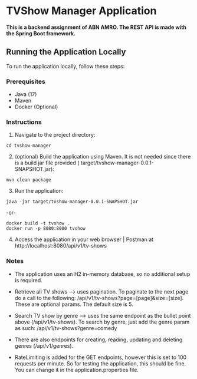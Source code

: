 # TVShow Manager Application

**This is a backend assignment of ABN AMRO. The REST API is made with the Spring Boot framework.**

## Running the Application Locally

To run the application locally, follow these steps:

### Prerequisites

- Java (17)
- Maven
- Docker (Optional)

### Instructions

1. Navigate to the project directory:

```
cd tvshow-manager
```

2. (optional) Build the application using Maven. It is not needed since there is a build jar file provided (
   target/tvshow-manager-0.0.1-SNAPSHOT.jar):

```
mvn clean package
```

3. Run the application:

```
java -jar target/tvshow-manager-0.0.1-SNAPSHOT.jar
```

-or-

```
docker build -t tvshow .
docker run -p 8080:8080 tvshow
```

4. Access the application in your web browser | Postman at http://localhost:8080/api/v1/tv-shows

### Notes

- The application uses an H2 in-memory database, so no additional setup is required.

- Retrieve all TV shows --> uses pagination. To paginate to the next page do a call to the following: /api/v1/tv-shows?page=[page]&size=[size]. These are optional params. The default size is 5.

- Search TV show by genre --> uses the same endpoint as the bullet point above (/api/v1/tv-shows). To search by genre, just add the genre param as such: /api/v1/tv-shows?genre=comedy

- There are also endpoints for creating, reading, updating and deleting genres (/api/v1/genres).

- RateLimiting is added for the GET endpoints, however this is set to 100 requests per minute. So for testing the application, this should be fine. You can change it in the application.properties file.
